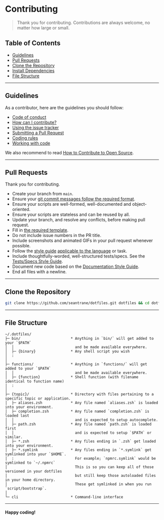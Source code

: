 # Contributing

> Thank you for contributing. Contributions are always welcome, no matter how large or small.

## Table of Contents

- [Guidelines](#guidelines)
- [Pull Requests](#pull-requests)
- [Clone the Repository](#clone-repo)
- [Install Dependencies](#install-dependencies)
- [File Structure](#file-structure)

---

## Guidelines <a id="guidelines"></a>

As a contributor, here are the guidelines you should follow:

- [Code of conduct](https://github.com/seantrane/engineering/blob/main/CODE_OF_CONDUCT.md)
- [How can I contribute?](https://github.com/seantrane/engineering/blob/main/CONTRIBUTING.md#how-can-i-contribute)
- [Using the issue tracker](https://github.com/seantrane/engineering/blob/main/CONTRIBUTING.md#using-the-issue-tracker)
- [Submitting a Pull Request](https://github.com/seantrane/engineering/blob/main/CONTRIBUTING.md#submitting-a-pull-request)
- [Coding rules](https://github.com/seantrane/engineering/blob/main/CONTRIBUTING.md#coding-rules)
- [Working with code](https://github.com/seantrane/engineering/blob/main/CONTRIBUTING.md#working-with-code)

We also recommend to read [How to Contribute to Open Source](https://opensource.guide/how-to-contribute).

---

## Pull Requests <a id="pull-requests"></a>

Thank you for contributing.

- Create your branch from `main`.
- Ensure your [git commit messages follow the required format](https://github.com/seantrane/engineering/blob/main/STYLE_GUIDES.md#git-commit-messages).
- Ensure your scripts are well-formed, well-documented and object-oriented.
- Ensure your scripts are stateless and can be reused by all.
- Update your branch, and resolve any conflicts, before making pull request.
- Fill in [the required template](https://github.com/seantrane/engineering/blob/main/PULL_REQUEST_TEMPLATE.md).
- Do not include issue numbers in the PR title.
- Include screenshots and animated GIFs in your pull request whenever possible.
- Follow the [style guide](https://github.com/seantrane/engineering/blob/main/STYLE_GUIDES.md) [applicable to the language](https://github.com/seantrane/engineering/blob/main/STYLE_GUIDES.md#languages) or task.
- Include thoughtfully-worded, well-structured tests/specs. See the [Tests/Specs Style Guide](https://github.com/seantrane/engineering/blob/main/STYLE_GUIDES.md#tests).
- Document new code based on the [Documentation Style Guide](https://github.com/seantrane/engineering/blob/main/STYLE_GUIDES.md#documentation).
- End all files with a newline.

---

## Clone the Repository <a id="clone-repo"></a>

```bash
git clone https://github.com/seantrane/dotfiles.git dotfiles && cd dotfiles
```

---

## File Structure <a id="file-structure"></a>

```text
~/.dotfiles/
├─ bin/                       * Anything in `bin/` will get added to your `$PATH`
│  │                            and be made available everywhere.
│  ├─ {binary}                * Any shell script you wish
│  :
│
├─ functions/                 * Anything in `functions/` will get added to your `$PATH`
│  │                            and be made available everywhere.
│  ├─ {function}              * Shell function (with filename identical to function name)
│  :
│
├─ {topic}/                   * Directory with files pertaining to a specific topic or application.
│  ├─ aliases.zsh             * Any file named `aliases.zsh` is loaded into your environment.
│  ├─ completion.zsh          * Any file named `completion.zsh` is loaded last
│  │                            and is expected to setup autocomplete.
│  ├─ path.zsh                * Any file named `path.zsh` is loaded first
│  │                            and is expected to setup `$PATH` or similar.
│  ├─ *.zsh                   * Any files ending in `.zsh` get loaded into your environment.
│  ├─ *.symlink               * Any files ending in `*.symlink` get symlinked into your `$HOME`.
│  :                            For example; `npmrc.symlink` would be symlinked to `~/.npmrc`
│                               This is so you can keep all of those versioned in your dotfiles
│                               but still keep those autoloaded files in your home directory.
│                               These get symlinked in when you run `script/bootstrap`.
│
└─ cli                        * Command-line interface
```

---

#### Happy coding!
